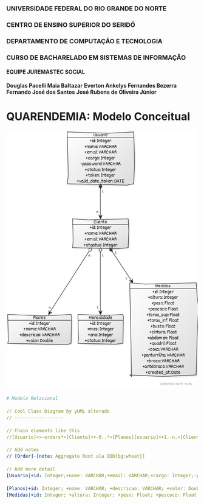 ### UNIVERSIDADE FEDERAL DO RIO GRANDE DO NORTE

### CENTRO DE ENSINO SUPERIOR DO SERIDÓ

### DEPARTAMENTO DE COMPUTAÇÃO E TECNOLOGIA

### CURSO DE BACHARELADO EM SISTEMAS DE INFORMAÇÃO

#### EQUIPE JUREMASTEC SOCIAL

**Douglas Pacelli Maia Baltazar**
**Everton Ankelys Fernandes Bezerra**
**Fernando José dos Santos**
**José Rubens de Oliveira Júnior**

# QUARENDEMIA: Modelo Conceitual

![Modelo Relacional](diagramasIMGS/modRelacional.jpg)

```yml
# Modelo Relacional

// Cool Class Diagram by yUML alterado
// ------------------

// Chain elements like this
//[Usuario]<>-orders*>[Cliente]++-0..*>[Planos][usuario]++1.-n.>[Cliente][cliente]<>n.-n.>[Planos][cliente]<>n.-1.>[Mensalidade][cliente]++1.-n.>[Medidas]

// Add notes
// [Order]-[note: Aggregate Root ala DDD{bg:wheat}]

// Add more detail
[Usuario|+id: Integer;+nome: VARCHAR;+email: VARCHAR;+cargo: Integer;-password: VARCHAR;+status: Integer;+token: Integer;+valid_date_token: DATE]

[Planos|+id: Integer; +nome: VARCHAR; +descricao: VARCHAR; +valor: Double][cliente|+id: integer; +nome: varchar; +email: varchar; +status: integer]
[Medidas|+id: Integer; +altura: Integer; +peso: Float; +pescoco: Float; +torax_sup: Float; +torax_inf: Float;+busto: Float; +cintura: Float; +abdomen: Float; +quadril: Float; +coxa: VARCHAR; +panturrilha: VARCHAR; +braco: VARCHAR; +antebraco: VARCHAR; +created_at: Date][mensalidade|+id: integer; +mes: integer; +ano: integer; +status: integer]
```
